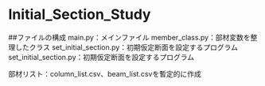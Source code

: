 # Initial_Section_Study


##ファイルの構成
main.py：メインファイル
member_class.py：部材変数を整理したクラス
set_initial_section.py：初期仮定断面を設定するプログラム
set_initial_section.py：初期仮定断面を設定するプログラム

部材リスト：column_list.csv、beam_list.csvを暫定的に作成

